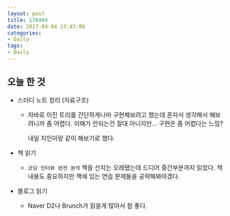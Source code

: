 ```yaml
---
layout: post
title: 170404
date: 2017-04-04 23:43:09
categories:
- Daily
tags:
- Daily
---
```

## 오늘 한 것

*   스터디 노트 정리 (자료구조)

    *   자바로 이진 트리를 간단하게나마 구현해보려고 했는데 혼자서 생각해서 해보려니까 좀 어렵다.
        이해가 안되는건 절대 아니지만... 구현은 좀 어렵다는 느낌?

        내일 지인이랑 같이 해보기로 했다.

*   책 읽기

    *   `코딩 인터뷰 완전 분석` 책을 산지는 오래됐는데 드디어 중간부분까지 읽었다. 책 내용도 중요하지만 책에 있는 연습 문제들을 공략해봐야겠다.

*   블로그 읽기

    *   Naver D2나 Brunch가 읽을게 많아서 참 좋다.

